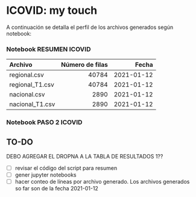 # ICOVID: my touch

A continuación se detalla el perfil de los archivos generados según notebook:

### Notebook RESUMEN ICOVID

| Archivo | Número de filas | Fecha |
| :-- | --: | --: |
| regional.csv | 40784 | 2021-01-12 |
| regional_T1.csv | 40784 | 2021-01-12 |
| nacional.csv | 2890 | 2021-01-12 |
| nacional_T1.csv | 2890 | 2021-01-12 |

### Notebook PASO 2 ICOVID

## TO-DO
DEBO AGREGAR EL DROPNA A LA TABLA DE RESULTADOS 1??

+ [ ] revisar el código del script para resumen
+ [ ] gener jupyter notebooks
+ [ ] hacer conteo de líneas por archivo generado. Los archivos generados so far son de la fecha 2021-01-12
